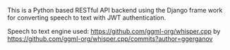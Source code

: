 This is a Python based RESTful API backend using the Django frame work for converting speech to text with JWT authentication.

Speech to text engine used: https://github.com/ggml-org/whisper.cpp by https://github.com/ggml-org/whisper.cpp/commits?author=ggerganov
